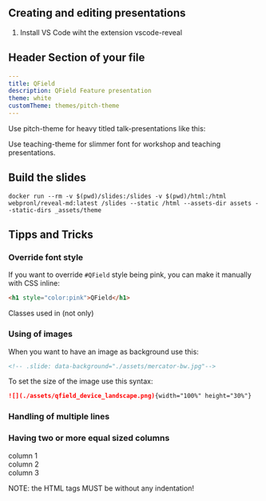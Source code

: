 ## Creating and editing presentations

1. Install VS Code wiht the extension vscode-reveal


## Header Section of your file
```yaml
---
title: QField
description: QField Feature presentation
theme: white
customTheme: themes/pitch-theme
---
```

Use pitch-theme for heavy titled talk-presentations like this:
<image of marcos slide>

Use teaching-theme for slimmer font for workshop and teaching presentations.
<image of teaching slide>

## Build the slides
```
docker run --rm -v $(pwd)/slides:/slides -v $(pwd)/html:/html webpronl/reveal-md:latest /slides --static /html --assets-dir assets --static-dirs _assets/theme
```

## Tipps and Tricks

### Override font style
If you want to override `#QField` style being pink, you can make it manually with CSS inline:
```html
<h1 style="color:pink">QField</h1>
```

Classes used in <span> (not only)

### Using of images

When you want to have an image as background use this:
```html
<!-- .slide: data-background="./assets/mercator-bw.jpg"-->
```

To set the size of the image use this syntax:
```md
![](./assets/qfield_device_landscape.png){width="100%" height="30%"}
```

### Handling of multiple lines


### Having two or more equal sized columns

<div class="container">
<div class="col">column 1</div>
<div class="col">column 2</div>
<div class="col">column 3</div>
</div>

NOTE: the HTML tags MUST be without any indentation!
